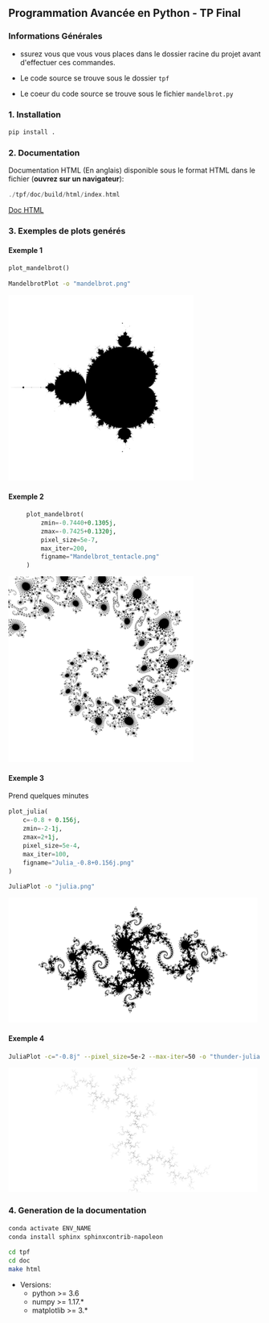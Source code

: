## Programmation Avancée en Python - TP Final

### Informations Générales

- ssurez vous que vous vous places dans le dossier racine du projet avant d'effectuer ces commandes.

- Le code source se trouve sous le dossier `tpf`

- Le coeur du code source se trouve sous le fichier `mandelbrot.py`

### 1. Installation

```bash
pip install .
```

### 2. Documentation

Documentation HTML (En anglais) disponible sous le format HTML dans le fichier (**ouvrez sur un navigateur**):
```c
./tpf/doc/build/html/index.html
```

[Doc HTML](tpf/doc/build/html/index.html)

### 3. Exemples de plots genérés

#### Exemple 1
```python
plot_mandelbrot()
```
```bash
MandelbrotPlot -o "mandelbrot.png"
```
![](docs/Mandelbrot.png)

#### Exemple 2

```python
     plot_mandelbrot(
         zmin=-0.7440+0.1305j,
         zmax=-0.7425+0.1320j,
         pixel_size=5e-7,
         max_iter=200,
         figname="Mandelbrot_tentacle.png"
     )
```
![](docs/Mandelbrot_tentacle.png)

#### Exemple 3
Prend quelques minutes
```python
plot_julia(
    c=-0.8 + 0.156j,
    zmin=-2-1j,
    zmax=2+1j,
    pixel_size=5e-4,
    max_iter=100,
    figname="Julia_-0.8+0.156j.png"
)
```
```bash
JuliaPlot -o "julia.png"
```
![](docs/Julia_-0.8+0.156j.png)

#### Exemple 4
```bash
JuliaPlot -c="-0.8j" --pixel_size=5e-2 --max-iter=50 -o "thunder-julia.png"
```

![](docs/thunder-julia.png)

### 4. Generation de la documentation

```bash
conda activate ENV_NAME
conda install sphinx sphinxcontrib-napoleon
```

```bash
cd tpf
cd doc
make html
```

- Versions:
    - python >= 3.6
    - numpy >= 1.17.*
    - matplotlib >= 3.*